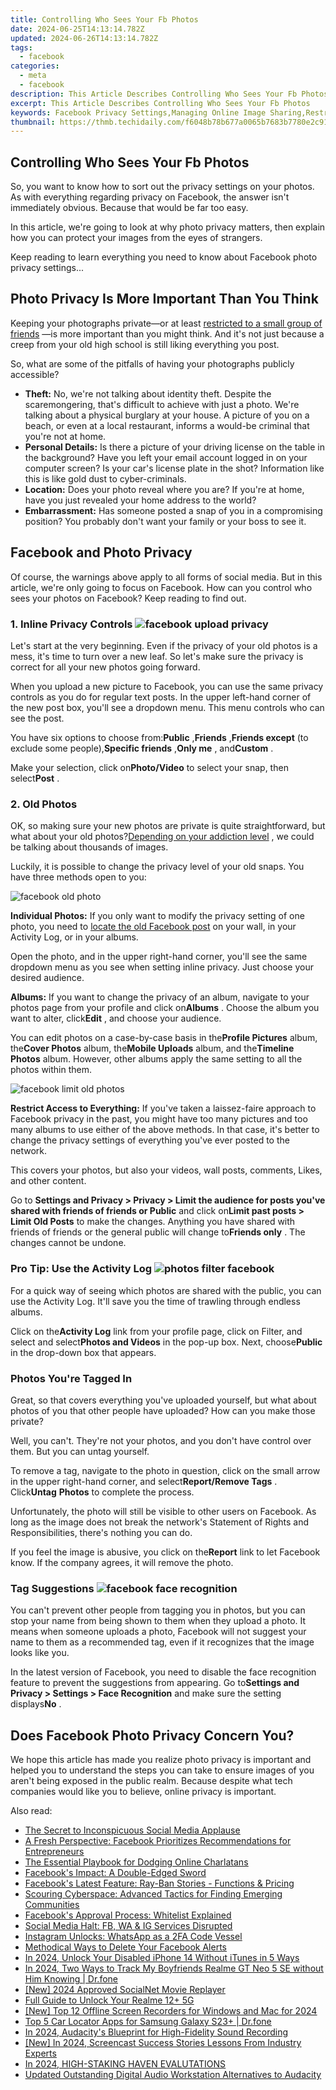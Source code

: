 ```yaml
---
title: Controlling Who Sees Your Fb Photos
date: 2024-06-25T14:13:14.782Z
updated: 2024-06-26T14:13:14.782Z
tags:
  - facebook
categories:
  - meta
  - facebook
description: This Article Describes Controlling Who Sees Your Fb Photos
excerpt: This Article Describes Controlling Who Sees Your Fb Photos
keywords: Facebook Privacy Settings,Managing Online Image Sharing,Restricting Friends' Access to FB Pics,Secure Your Facebook Photo Profile,Hide Facebook Images From Specific Users,Personal Image Privacy on Social Media,Enhancing Facebook Photo Security
thumbnail: https://thmb.techidaily.com/f6048b78b677a0065b7683b7780e2c91c1ef9e11def92a26e974e1428f77307f.jpg
---
```


## Controlling Who Sees Your Fb Photos

 So, you want to know how to sort out the privacy settings on your photos. As with everything regarding privacy on Facebook, the answer isn't immediately obvious. Because that would be far too easy.

 In this article, we're going to look at why photo privacy matters, then explain how you can protect your images from the eyes of strangers.

 Keep reading to learn everything you need to know about Facebook photo privacy settings...

## Photo Privacy Is More Important Than You Think

 Keeping your photographs private—or at least [restricted to a small group of friends](https://www.makeuseof.com/tag/4-ways-share-photos-videos-privately-family/) —is more important than you might think. And it's not just because a creep from your old high school is still liking everything you post.

 So, what are some of the pitfalls of having your photographs publicly accessible?

* **Theft:** No, we're not talking about identity theft. Despite the scaremongering, that's difficult to achieve with just a photo. We're talking about a physical burglary at your house. A picture of you on a beach, or even at a local restaurant, informs a would-be criminal that you're not at home.
* **Personal Details:** Is there a picture of your driving license on the table in the background? Have you left your email account logged in on your computer screen? Is your car's license plate in the shot? Information like this is like gold dust to cyber-criminals.
* **Location:** Does your photo reveal where you are? If you're at home, have you just revealed your home address to the world?
* **Embarrassment:** Has someone posted a snap of you in a compromising position? You probably don't want your family or your boss to see it.

## Facebook and Photo Privacy

 Of course, the warnings above apply to all forms of social media. But in this article, we're only going to focus on Facebook. How can you control who sees your photos on Facebook? Keep reading to find out.

### 1\. Inline Privacy Controls ![facebook upload privacy](https://static1.makeuseofimages.com/wordpress/wp-content/uploads/2021/04/facebook-upload-privacy.png)

 Let's start at the very beginning. Even if the privacy of your old photos is a mess, it's time to turn over a new leaf. So let's make sure the privacy is correct for all your new photos going forward.

 When you upload a new picture to Facebook, you can use the same privacy controls as you do for regular text posts. In the upper left-hand corner of the new post box, you'll see a dropdown menu. This menu controls who can see the post.

 You have six options to choose from:**Public** ,**Friends** ,**Friends except** (to exclude some people),**Specific friends** ,**Only me** , and**Custom** .

 Make your selection, click on**Photo/Video** to select your snap, then select**Post** .

### 2\. Old Photos

 OK, so making sure your new photos are private is quite straightforward, but what about your old photos?[Depending on your addiction level](https://www.makeuseof.com/tag/social-media-detox/) , we could be talking about thousands of images.

 Luckily, it is possible to change the privacy level of your old snaps. You have three methods open to you:

![facebook old photo](https://static1.makeuseofimages.com/wordpress/wp-content/uploads/2021/04/facebook-old-photo.png)

**Individual Photos:** If you only want to modify the privacy setting of one photo, you need to [locate the old Facebook post](https://www.makeuseof.com/tag/see-every-like-post-comment-you-made-facebook/) on your wall, in your Activity Log, or in your albums.

 Open the photo, and in the upper right-hand corner, you'll see the same dropdown menu as you see when setting inline privacy. Just choose your desired audience.

**Albums:** If you want to change the privacy of an album, navigate to your photos page from your profile and click on**Albums** . Choose the album you want to alter, click**Edit** , and choose your audience.

 You can edit photos on a case-by-case basis in the**Profile Pictures** album, the**Cover Photos** album, the**Mobile Uploads** album, and the**Timeline Photos** album. However, other albums apply the same setting to all the photos within them.

![facebook limit old photos](https://static1.makeuseofimages.com/wordpress/wp-content/uploads/2021/04/facebook-limit-old-photos.png)

**Restrict Access to Everything:** If you've taken a laissez-faire approach to Facebook privacy in the past, you might have too many pictures and too many albums to use either of the above methods. In that case, it's better to change the privacy settings of everything you've ever posted to the network.

 This covers your photos, but also your videos, wall posts, comments, Likes, and other content.

 Go to **Settings and Privacy > Privacy > Limit the audience for posts you've shared with friends of friends or Public** and click on**Limit past posts > Limit Old Posts** to make the changes. Anything you have shared with friends of friends or the general public will change to**Friends only** . The changes cannot be undone.

### Pro Tip: Use the Activity Log ![photos filter facebook](https://static1.makeuseofimages.com/wordpress/wp-content/uploads/2021/04/photos-filter-facebook.png)

 For a quick way of seeing which photos are shared with the public, you can use the Activity Log. It'll save you the time of trawling through endless albums.

 Click on the**Activity Log** link from your profile page, click on Filter, and select and select**Photos and Videos** in the pop-up box. Next, choose**Public** in the drop-down box that appears.

### Photos You're Tagged In

 Great, so that covers everything you've uploaded yourself, but what about photos of you that other people have uploaded? How can you make those private?

 Well, you can't. They're not your photos, and you don't have control over them. But you can untag yourself.

 To remove a tag, navigate to the photo in question, click on the small arrow in the upper right-hand corner, and select**Report/Remove Tags** . Click**Untag** **Photos** to complete the process.

 Unfortunately, the photo will still be visible to other users on Facebook. As long as the image does not break the network's Statement of Rights and Responsibilities, there's nothing you can do.

 If you feel the image is abusive, you click on the**Report** link to let Facebook know. If the company agrees, it will remove the photo.

### Tag Suggestions ![facebook face recognition](https://static1.makeuseofimages.com/wordpress/wp-content/uploads/2021/04/facebook-face-recognition.png)

 You can't prevent other people from tagging you in photos, but you can stop your name from being shown to them when they upload a photo. It means when someone uploads a photo, Facebook will not suggest your name to them as a recommended tag, even if it recognizes that the image looks like you.

 In the latest version of Facebook, you need to disable the face recognition feature to prevent the suggestions from appearing. Go to**Settings and Privacy > Settings > Face Recognition** and make sure the setting displays**No** .

## Does Facebook Photo Privacy Concern You?

 We hope this article has made you realize photo privacy is important and helped you to understand the steps you can take to ensure images of you aren't being exposed in the public realm. Because despite what tech companies would like you to believe, online privacy is important.


<ins class="adsbygoogle"
     style="display:block"
     data-ad-format="autorelaxed"
     data-ad-client="ca-pub-7571918770474297"
     data-ad-slot="1223367746"></ins>



<ins class="adsbygoogle"
     style="display:block"
     data-ad-client="ca-pub-7571918770474297"
     data-ad-slot="8358498916"
     data-ad-format="auto"
     data-full-width-responsive="true"></ins>

<span class="atpl-alsoreadstyle">Also read:</span>
<div><ul>
<li><a href="https://facebook.techidaily.com/the-secret-to-inconspicuous-social-media-applause/"><u>The Secret to Inconspicuous Social Media Applause</u></a></li>
<li><a href="https://facebook.techidaily.com/a-fresh-perspective-facebook-prioritizes-recommendations-for-entrepreneurs/"><u>A Fresh Perspective: Facebook Prioritizes Recommendations for Entrepreneurs</u></a></li>
<li><a href="https://facebook.techidaily.com/the-essential-playbook-for-dodging-online-charlatans/"><u>The Essential Playbook for Dodging Online Charlatans</u></a></li>
<li><a href="https://facebook.techidaily.com/facebooks-impact-a-double-edged-sword/"><u>Facebook's Impact: A Double-Edged Sword</u></a></li>
<li><a href="https://facebook.techidaily.com/facebooks-latest-feature-ray-ban-stories-functions-and-pricing/"><u>Facebook's Latest Feature: Ray-Ban Stories - Functions & Pricing</u></a></li>
<li><a href="https://facebook.techidaily.com/scouring-cyberspace-advanced-tactics-for-finding-emerging-communities/"><u>Scouring Cyberspace: Advanced Tactics for Finding Emerging Communities</u></a></li>
<li><a href="https://facebook.techidaily.com/facebooks-approval-process-whitelist-explained/"><u>Facebook's Approval Process: Whitelist Explained</u></a></li>
<li><a href="https://facebook.techidaily.com/social-media-halt-fb-wa-and-ig-services-disrupted/"><u>Social Media Halt: FB, WA & IG Services Disrupted</u></a></li>
<li><a href="https://facebook.techidaily.com/instagram-unlocks-whatsapp-as-a-2fa-code-vessel/"><u>Instagram Unlocks: WhatsApp as a 2FA Code Vessel</u></a></li>
<li><a href="https://facebook.techidaily.com/methodical-ways-to-delete-your-facebook-alerts/"><u>Methodical Ways to Delete Your Facebook Alerts</u></a></li>
<li><a href="https://ios-unlock.techidaily.com/in-2024-unlock-your-disabled-iphone-14-without-itunes-in-5-ways-by-drfone-ios/"><u>In 2024, Unlock Your Disabled iPhone 14 Without iTunes in 5 Ways</u></a></li>
<li><a href="https://android-location-track.techidaily.com/in-2024-two-ways-to-track-my-boyfriends-realme-gt-neo-5-se-without-him-knowing-drfone-by-drfone-virtual-android/"><u>In 2024, Two Ways to Track My Boyfriends Realme GT Neo 5 SE without Him Knowing | Dr.fone</u></a></li>
<li><a href="https://facebook-video-content.techidaily.com/new-2024-approved-socialnet-movie-replayer/"><u>[New] 2024 Approved  SocialNet Movie Replayer</u></a></li>
<li><a href="https://easy-unlock-android.techidaily.com/full-guide-to-unlock-your-realme-12plus-5g-by-drfone-android/"><u>Full Guide to Unlock Your Realme 12+ 5G</u></a></li>
<li><a href="https://video-screen-grab.techidaily.com/new-top-12-offline-screen-recorders-for-windows-and-mac-for-2024/"><u>[New] Top 12 Offline Screen Recorders for Windows and Mac for 2024</u></a></li>
<li><a href="https://android-location-track.techidaily.com/top-5-car-locator-apps-for-samsung-galaxy-s23plus-drfone-by-drfone-virtual-android/"><u>Top 5 Car Locator Apps for Samsung Galaxy S23+ | Dr.fone</u></a></li>
<li><a href="https://extra-resources.techidaily.com/in-2024-audacitys-blueprint-for-high-fidelity-sound-recording/"><u>In 2024, Audacity's Blueprint for High-Fidelity Sound Recording</u></a></li>
<li><a href="https://digital-screen-recording.techidaily.com/new-in-2024-screencast-success-stories-lessons-from-industry-experts/"><u>[New] In 2024, Screencast Success Stories  Lessons From Industry Experts</u></a></li>
<li><a href="https://some-techniques.techidaily.com/in-2024-high-staking-haven-evalutations/"><u>In 2024, HIGH-STAKING HAVEN EVALUTATIONS</u></a></li>
<li><a href="https://voice-adjusting.techidaily.com/updated-outstanding-digital-audio-workstation-alternatives-to-audacity/"><u>Updated Outstanding Digital Audio Workstation Alternatives to Audacity</u></a></li>
</ul></div>
